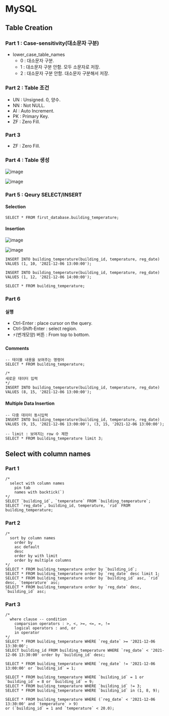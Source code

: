 # MySQL


## Table Creation
### Part 1 : Case-sensitivity(대소문자 구분)
- lower_case_table_names
  - 0 : 대소문자 구분.
  - 1 : 대소문자 구분 안함. 모두 소문자로 저장.
  - 2 : 대소문자 구분 안함. 대소문자 구분해서 저장.

### Part 2 : Table 조건
- UN : Unsigned. 0, 양수.
- NN : Not NULL.
- AI : Auto Increment.
- PK : Primary Key.
- ZF : Zero Fill.

### Part 3
- ZF : Zero Fill.

### Part 4 : Table 생성
![image](https://user-images.githubusercontent.com/76764643/150309497-e211b03f-8b5d-4e63-adfb-06721ca9a254.png)

![image](https://user-images.githubusercontent.com/76764643/150309603-6c753077-fa42-4448-ad86-588dca9867b5.png)

### Part 5 : Qeury SELECT/INSERT
#### Selection
```mysql
SELECT * FROM first_database.building_temperature;
```

#### Insertion
![image](https://user-images.githubusercontent.com/76764643/150310711-9de4ad53-b782-48b6-8644-dba850473161.png)

![image](https://user-images.githubusercontent.com/76764643/150310882-8ac5f936-72a2-4e6c-b507-5cf91c450035.png)

```mysql
INSERT INTO building_temperature(building_id, temperature, reg_date)
VALUES (1, 10, '2021-12-06 13:00:00');

INSERT INTO building_temperature(building_id, temperature, reg_date)
VALUES (1, 12, '2021-12-06 14:00:00');

SELECT * FROM building_temperature;
```

### Part 6 
#### 실행
- Ctrl-Enter : place cursor on the query.
- Ctrl-Shift-Enter : select region.
- ⚡(번개모양) 버튼 : From top to bottom.

#### Comments
```mysql
-- 테이블 내용을 보여주는 명령어
SELECT * FROM building_temperature;

/*
새로운 데이터 입력
*/
INSERT INTO building_temperature(building_id, temperature, reg_date)
VALUES (8, 15, '2021-12-06 13:00:00');
```

#### Multiple Data Insertion
```mysql
-- 다중 데이터 동시입력
INSERT INTO building_temperature(building_id, temperature, reg_date)
VALUES (9, 15, '2021-12-06 13:00:00'), (3, 15, '2021-12-06 13:00:00');

-- limit : 보여지는 row 수 제한
SELECT * FROM building_temperature limit 3;
```


## Select with column names
### Part 1
```mysql
/*
  select with column names
    pin tab
    names with backtick(`)
*/
SELECT `building_id`, `temperature` FROM `building_temperature`;
SELECT `reg_date`, building_id, temperature, `rid` FROM building_temperature;
```

### Part 2
```mysql
/*
  sort by column names
    order by
    asc default
    desc
    order by with limit
    order by multiple columns
*/
SELECT * FROM building_temperature order by `building_id`;
SELECT * FROM building_temperature order by `reg_date` desc limit 1;
SELECT * FROM building_temperature order by `building_id` asc, `rid` desc, `temperature` asc;
SELECT * FROM building_temperature order by `reg_date` desc, `building_id` asc;
```

### Part 3
```mysql
/*
  where clause -- condition
    comparsion operators : >, <, >=, <=, =, !=
    logical operators : and, or
    in operator
*/
SELECT * FROM building_temperature WHERE `reg_date` >= '2021-12-06 13:30:00';
SELECT building_id FROM building_temperature WHERE `reg_date` < '2021-12-06 13:30:00' order by `building_id` desc;

SELECT * FROM building_temperature WHERE `reg_date` != '2021-12-06 13:00:00' or `building_id` = 1;

SELECT * FROM building_temperature WHERE `building_id` = 1 or `building_id` = 8 or `building_id` = 9;
SELECT * FROM building_temperature WHERE `building_id` != 3;
SELECT * FROM building_temperature WHERE `building_id` in (1, 8, 9);

SELECT * FROM building_temperature WHERE (`reg_date` < '2021-12-06 13:30:00' and `temperature` > 9)
or (`building_id` = 1 and `temperature` < 20.0);
```
